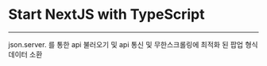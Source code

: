 # Start NextJS with TypeScript

-----

json.server. 를 통한 api 불러오기 및 api 통신 및 무한스크롤링에 최적화 된 팝업 형식 데이터 소환
